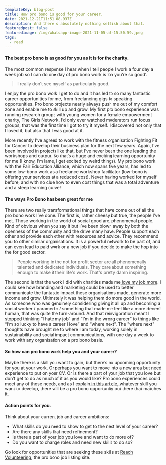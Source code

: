 ```yaml
---
templateKey: blog-post
title: How pro bono is good for your career.
date: 2021-12-21T11:51:08.937Z
description: And there’s absolutely nothing selfish about that.
featuredpost: false
featuredimage: /img/whatsapp-image-2021-11-05-at-15.50.59.jpeg
tags:
  - read
---
```

#### The best pro bono is as good for you as it is for the charity.

The most common response I hear when I tell people I work a four day a week job so I can do one day of pro bono work is ‘oh you’re so good’. 

> I really don’t see myself as particularly good. 

I enjoy the pro bono work I get to do and it has led to so many fantastic career opportunities for me, from freelancing gigs to speaking opportunities. Pro bono projects nearly always push me out of my comfort zone and enable me to skill up and grow. My first pro bono experience was running research groups with young women for a female empowerment charity, The Girls Network. I’d only ever watched moderators run focus groups, that was the first time I got to try it myself. I discovered not only that I loved it, but also that I was good at it. 

More recently I’ve agreed to work with the fitness organisation Fighting Fit for Cancer to develop their business plan for the next few years. Again, I’ve been involved in projects like that, but I’ve never been the one leading the workshops and output. So that’s a huge and exciting learning opportunity for me (I know, I’m lame, I get excited by weird things).  My pro bono work with the Fair Education Alliance, which now spans five years, has led to some low-bono work as a freelance workshop facilitator (low-bono is offering your services at a reduced cost). Never having worked for myself before, and with no clue how to even cost things that was a total adventure and a steep learning curve!

#### The ways Pro Bono has been great for me

There are two really transformational things that have come out of all the pro bono work I’ve done. The first is, rather cheesy but true, the people I’ve met. Those working in the world of social good are, phenomenal people. Kind of obvious when you say it but I’ve been blown away by both the openness of the community and the drive many have. People support each other and provide each other with resources and advice. They recommend you to other similar organisations. It is a powerful network to be part of, and can even lead to paid work or a new job if you decide to make the hop into the for good sector. 

> People working in the not for profit sector are all phenomenally talented and dedicated individuals. They care about something enough to make it their life's work. That's pretty damn inspiring.

The second is that the work I did with charities made me[ love my job more](https://skillingtime.co.uk/blog/2016-12-17-be-a-pro-for-a-cause/). I could see how branding and marketing could be used to better communicate the fantastic impact these organisations made, generate more income and grow. Ultimately it was helping them do more good in the world. As someone who was genuinely considering giving it all up and becoming a social worker / paramedic / something that made me feel like a more decent human, that was quite the turn-around. And that reinvigoration meant I stopped thinking “I hate my job” and “I’m in the wrong career” to things like “I’m so lucky to have a career I love” and “where next”. The "where next" thoughts have brought me to where I am today, working solely in sustainability and social impact communications, with one day a week to work with any organisation on a pro bono basis. 

#### So how can pro bono work help you and your career?

Maybe there is a skill you want to gain, but there’s no upcoming opportunity for you at your work. Or perhaps you want to move into a new area but need experience to put on your CV. Or is there a part of your job that you love but don’t get to do as much of it as you would like? Pro bono experiences could meet any of those needs, and as I explain[ in this article, ](https://skillingtime.co.uk/blog/2017-01-04-your-professional-skills-are-so-valuable/)whatever skill you want to develop, there will be a pro bono opportunity out there that matches it. 

#### Action points for you.

Think about your current job and career ambitions:

* What skills do you need to show to get to the next level of your career?
* Are there any skills that need refinement?
* Is there a part of your job you love and want to do more of?
* Do you want to change roles and need new skills to do so?

Go look for opportunities that are seeking these skills at [Reach Volunteering](https://reachvolunteering.org.uk/), the pro bono job listing site.